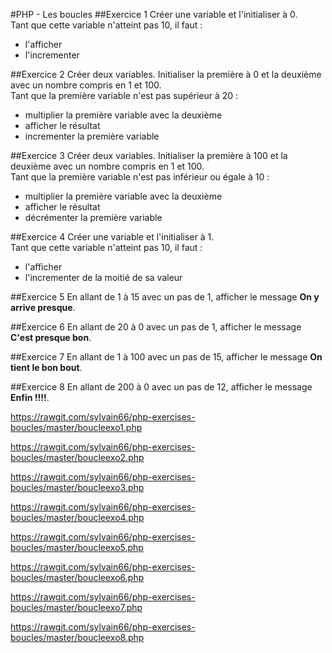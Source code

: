 #PHP - Les boucles
##Exercice 1
Créer une variable et l'initialiser à 0.  
Tant que cette variable n'atteint pas 10, il faut :
- l'afficher
- l'incrementer

##Exercice 2
Créer deux variables. Initialiser la première à 0 et la deuxième avec un nombre compris en 1 et 100.  
Tant que la première variable n'est pas supérieur à 20 :
- multiplier la première variable avec la deuxième
- afficher le résultat
- incrementer la première variable

##Exercice 3
Créer deux variables. Initialiser la première à 100 et la deuxième avec un nombre compris en 1 et 100.  
Tant que la première variable n'est pas inférieur ou égale à 10 :
- multiplier la première variable avec la deuxième
- afficher le résultat
- décrémenter la première variable

##Exercice 4
Créer une variable et l'initialiser à 1.  
Tant que cette variable n'atteint pas 10, il faut :
- l'afficher
- l'incrementer de la moitié de sa valeur

##Exercice 5
En allant de 1 à 15 avec un pas de 1, afficher le message **On y arrive presque**.

##Exercice 6
En allant de 20 à 0 avec un pas de 1, afficher le message **C'est presque bon**.

##Exercice 7
En allant de 1 à 100 avec un pas de 15, afficher le message **On tient le bon bout**.

##Exercice 8
En allant de 200 à 0 avec un pas de 12, afficher le message **Enfin !!!!**.




https://rawgit.com/sylvain66/php-exercises-boucles/master/boucleexo1.php

https://rawgit.com/sylvain66/php-exercises-boucles/master/boucleexo2.php

https://rawgit.com/sylvain66/php-exercises-boucles/master/boucleexo3.php

https://rawgit.com/sylvain66/php-exercises-boucles/master/boucleexo4.php

https://rawgit.com/sylvain66/php-exercises-boucles/master/boucleexo5.php

https://rawgit.com/sylvain66/php-exercises-boucles/master/boucleexo6.php

https://rawgit.com/sylvain66/php-exercises-boucles/master/boucleexo7.php

https://rawgit.com/sylvain66/php-exercises-boucles/master/boucleexo8.php
